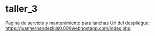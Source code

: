 # taller_3
Pagina de servicio y mantenimiento para lanchas
Url del despliegue: https://juanhernandezluis0.000webhostapp.com/index.php
